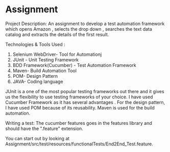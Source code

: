 # Assignment

Project Description: An assignment to develop a test automation framework which opens Amazon , selects the drop down , searches the text data catalog and extracts the details of the first result.

Technologies & Tools Used : 
 
1. Selenium WebDriver- Tool for Automationj
2. JUnit - Unit Testing Framework
3. BDD Framework(Cucumber) - Test Automation Framework
4. Maven- Build Automation Tool
5. POM- Design Pattern
6. JAVA- Coding language

JUnit is a one of the most popular testing frameworks out there and it gives us the flexibility to use testing frameworks of your choice. I have used Cucumber Framework as it has several advantages . For the design pattern, I have used POM because of its reusability. Maven is used for the build automation.

Writing a test:
The cucumber features goes in the features library and should have the ".feature" extension.

You can start out by looking at Assignment/src/test/resources/functionalTests/End2End_Test.feature. 

